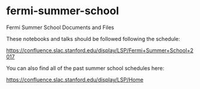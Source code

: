 fermi-summer-school
===================

Fermi Summer School Documents and Files

These notebooks and talks should be followed following the schedule:

https://confluence.slac.stanford.edu/display/LSP/Fermi+Summer+School+2017

You can also find all of the past summer school schedules here:

https://confluence.slac.stanford.edu/display/LSP/Home
